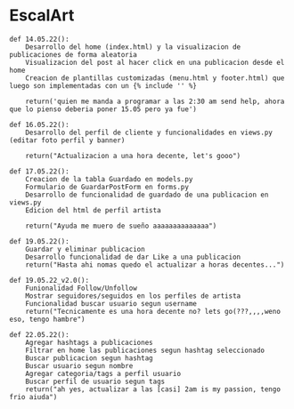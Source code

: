 # EscalArt

    def 14.05.22():
        Desarrollo del home (index.html) y la visualizacion de publicaciones de forma aleatoria
        Visualizacion del post al hacer click en una publicacion desde el home
        Creacion de plantillas customizadas (menu.html y footer.html) que luego son implementadas con un {% include '' %}
  
        return('quien me manda a programar a las 2:30 am send help, ahora que lo pienso deberia poner 15.05 pero ya fue')
        
    def 16.05.22():
        Desarrollo del perfil de cliente y funcionalidades en views.py (editar foto perfil y banner)
  
        return("Actualizacion a una hora decente, let's gooo")
        
    def 17.05.22():
        Creacion de la tabla Guardado en models.py
        Formulario de GuardarPostForm en forms.py
        Desarrollo de funcionalidad de guardado de una publicacion en views.py
        Edicion del html de perfil artista
        
        return("Ayuda me muero de sueño aaaaaaaaaaaaaa")
        
    def 19.05.22():
        Guardar y eliminar publicacion 
        Desarrollo funcionalidad de dar Like a una publicacion        
        return("Hasta ahi nomas quedo el actualizar a horas decentes...")
        
    def 19.05.22_v2.0():
        Funionalidad Follow/Unfollow
        Mostrar seguidores/seguidos en los perfiles de artista
        Funcionalidad buscar usuario segun username        
        return("Tecnicamente es una hora decente no? lets go(???,,,,weno eso, tengo hambre")
  
    def 22.05.22():
        Agregar hashtags a publicaciones
        Filtrar en home las publicaciones segun hashtag seleccionado
        Buscar publicacion segun hashtag
        Buscar usuario segun nombre
        Agregar categoria/tags a perfil usuario
        Buscar perfil de usuario segun tags
        return("ah yes, actualizar a las [casi] 2am is my passion, tengo frio aiuda")
